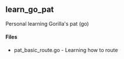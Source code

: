 ## learn_go_pat

Personal learning Gorilla's pat (go)

#### Files
  - pat_basic_route.go - Learning how to route

